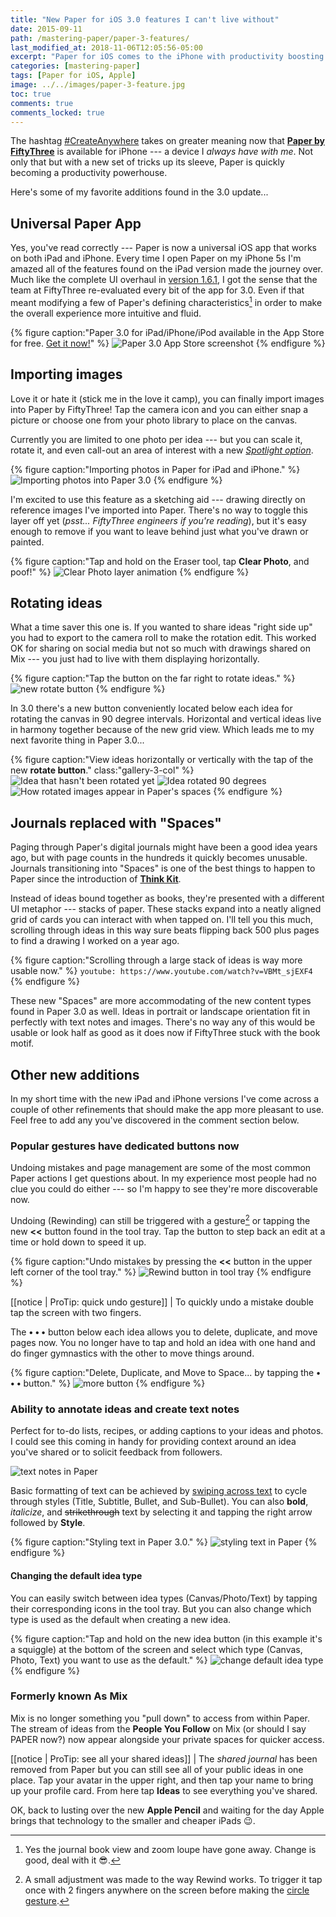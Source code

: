 ```yaml
---
title: "New Paper for iOS 3.0 features I can't live without"
date: 2015-09-11
path: /mastering-paper/paper-3-features/
last_modified_at: 2018-11-06T12:05:56-05:00
excerpt: "Paper for iOS comes to the iPhone with productivity boosting features like photo import, text notes, grid view, rotate, and more."
categories: [mastering-paper]
tags: [Paper for iOS, Apple]
image: ../../images/paper-3-feature.jpg
toc: true
comments: true
comments_locked: true
---
```


The hashtag [#CreateAnywhere](https://twitter.com/hashtag/createanywhere) takes on greater meaning now that [**Paper by FiftyThree**](http://www.fiftythree.com/paper) is available for iPhone --- a device I *always have with me*. Not only that but with a new set of tricks up its sleeve, Paper is quickly becoming a productivity powerhouse.

Here's some of my favorite additions found in the 3.0 update...

## Universal Paper App

Yes, you've read correctly --- Paper is now a universal iOS app that works on both iPad and iPhone. Every time I open Paper on my iPhone 5s I'm amazed all of the features found on the iPad version made the journey over. Much like the complete UI overhaul in [version 1.6.1](http://news.fiftythree.com/post/79379441335/the-paper-ios-7-update-is-here-brighter-fresher), I got the sense that the team at FiftyThree re-evaluated every bit of the app for 3.0. Even if that meant modifying a few of Paper's defining characteristics[^changes] in order to make the overall experience more intuitive and fluid.

[^changes]: Yes the journal book view and zoom loupe have gone away. Change is good, deal with it :sunglasses:.

{% figure caption:"Paper 3.0 for iPad/iPhone/iPod available in the App Store for free. [Get it now!](https://itunes.apple.com/us/app/id506003812)" %}
![Paper 3.0 App Store screenshot](../../images/paper-3-store.jpg)
{% endfigure %}

## Importing images

Love it or hate it (stick me in the love it camp), you can finally import images into Paper by FiftyThree! Tap the camera icon and you can either snap a picture or choose one from your photo library to place on the canvas.

Currently you are limited to one photo per idea --- but you can scale it, rotate it, and even call-out an area of interest with a new [*Spotlight option*](http://blog.fiftythree.com/posts/annotate-spotlight-photos).

{% figure caption:"Importing photos in Paper for iPad and iPhone." %}
![Importing photos into Paper 3.0](../../images/paper-3-photo-import.jpg)
{% endfigure %}

I'm excited to use this feature as a sketching aid --- drawing directly on reference images I've imported into Paper. There's no way to toggle this layer off yet (*psst... FiftyThree engineers if you're reading*), but it's easy enough to remove if you want to leave behind just what you've drawn or painted.

{% figure caption:"Tap and hold on the Eraser tool, tap **Clear Photo**, and poof!" %}
![Clear Photo layer animation](../../images/paper-3-clear-photo.gif)
{% endfigure %}

## Rotating ideas

What a time saver this one is. If you wanted to share ideas "right side up" you had to export to the camera roll to make the rotation edit. This worked OK for sharing on social media but not so much with drawings shared on Mix --- you just had to live with them displaying horizontally.

{% figure caption:"Tap the button on the far right to rotate ideas." %}
![new rotate button](../../images/paper-3-rotate-button.jpg)
{% endfigure %}

In 3.0 there's a new button conveniently located below each idea for rotating the canvas in 90 degree intervals. Horizontal and vertical ideas live in harmony together because of the new grid view. Which leads me to my next favorite thing in Paper 3.0...

{% figure caption:"View ideas horizontally or vertically with the tap of the new **rotate button**." class:"gallery-3-col" %}
![Idea that hasn't been rotated yet](../../images/paper-3-rotate-horizontal.jpg)
![Idea rotated 90 degrees](../../images/paper-3-rotate-vertically.jpg)
![How rotated images appear in Paper's spaces](../../images/paper-3-rotate-spaces.jpg)
{% endfigure %}

## Journals replaced with "Spaces"

Paging through Paper's digital journals might have been a good idea years ago, but with page counts in the hundreds it quickly becomes unusable. Journals transitioning into "Spaces" is one of the best things to happen to Paper since the introduction of [**Think Kit**](https://www.fiftythree.com/think).

Instead of ideas bound together as books, they're presented with a different UI metaphor --- stacks of paper. These stacks expand into a neatly aligned grid of cards you can interact with when tapped on. I'll tell you this much, scrolling through ideas in this way sure beats flipping back 500 plus pages to find a drawing I worked on a year ago.

{% figure caption:"Scrolling through a large stack of ideas is way more usable now." %}
`youtube: https://www.youtube.com/watch?v=VBMt_sjEXF4`
{% endfigure %}

These new "Spaces" are more accommodating of the new content types found in Paper 3.0 as well. Ideas in portrait or landscape orientation fit in perfectly with text notes and images. There's no way any of this would be usable or look half as good as it does now if FiftyThree stuck with the book motif.

## Other new additions

In my short time with the new iPad and iPhone versions I've come across a couple of other refinements that should make the app more pleasant to use. Feel free to add any you've discovered in the comment section below.

### Popular gestures have dedicated buttons now

Undoing mistakes and page management are some of the most common Paper actions I get questions about. In my experience most people had no clue you could do either --- so I'm happy to see they're more discoverable now.

Undoing (Rewinding) can still be triggered with a gesture[^rewind] or tapping the new **<<** button found in the tool tray. Tap the button to step back an edit at a time or hold down to speed it up.

{% figure caption:"Undo mistakes by pressing the **<<** button in the upper left corner of the tool tray." %}
![Rewind button in tool tray](../../images/paper-3-rewind-button.jpg)
{% endfigure %}

[^rewind]: A small adjustment was made to the way Rewind works. To trigger it tap once with 2 fingers anywhere on the screen before making the [circle gesture](/mastering-paper/introduction-tool-guide/#gestures-to-master).

[[notice | ProTip: quick undo gesture]]
| To quickly undo a mistake double tap the screen with two fingers.

The **• • •** button below each idea allows you to delete, duplicate, and move pages now. You no longer have to tap and hold an idea with one hand and do finger gymnastics with the other to move things around.

{% figure caption:"Delete, Duplicate, and Move to Space... by tapping the **• • •** button." %}
![more button](../../images/paper-3-more-button.jpg)
{% endfigure %}

### Ability to annotate ideas and create text notes

Perfect for to-do lists, recipes, or adding captions to your ideas and photos. I could see this coming in handy for providing context around an idea you've shared or to solicit feedback from followers.

![text notes in Paper](../../images/paper-3-text-ideas.jpg)

Basic formatting of text can be achieved by [swiping across text](http://blog.fiftythree.com/posts/swipe-to-style) to cycle through styles (Title, Subtitle, Bullet, and Sub-Bullet). You can also **bold**, *italicize*, and <s>strikethrough</s> text by selecting it and tapping the right arrow followed by **Style**.

{% figure caption:"Styling text in Paper 3.0." %}
![styling text in Paper](../../images/paper-3-text-styles.jpg)
{% endfigure %}

#### Changing the default idea type

You can easily switch between idea types (Canvas/Photo/Text) by tapping their corresponding icons in the tool tray. But you can also change which type is used as the default when creating a new idea.

{% figure caption:"Tap and hold on the new idea button (in this example it's a squiggle) at the bottom of the screen and select which type (Canvas, Photo, Text) you want to use as the default." %}
![change default idea type](../../images/paper-3-idea-type-button.jpg)
{% endfigure %}

### Formerly known As Mix

Mix is no longer something you "pull down" to access from within Paper. The stream of ideas from the **People You Follow** on Mix (or should I say PAPER now?) now appear alongside your private spaces for quicker access.

[[notice | ProTip: see all your shared ideas]]
| The *shared journal* has been removed from Paper but you can still see all of your public ideas in one place. Tap your avatar in the upper right, and then tap your name to bring up your profile card. From here tap **Ideas** to see everything you've shared.

OK, back to lusting over the new **Apple Pencil** and waiting for the day Apple brings that technology to the smaller and cheaper iPads :wink:.
